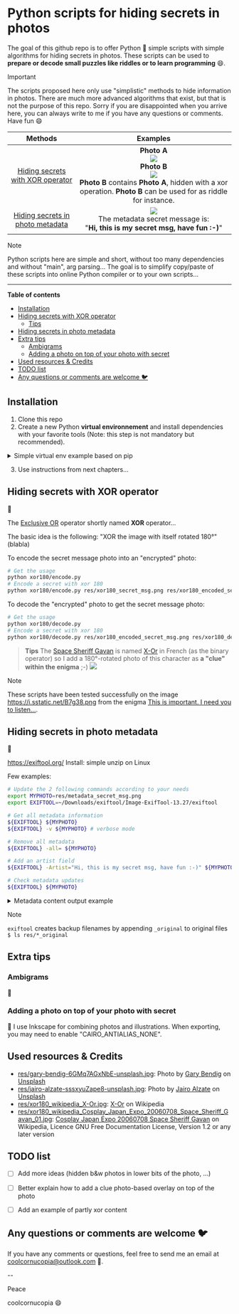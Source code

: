 # Python scripts for hiding secrets in photos
The goal of this github repo is to offer Python :snake: simple scripts with simple algorithms for hiding secrets in photos.
These scripts can be used to **prepare or decode small puzzles like riddles or to learn programming** :smile:.


> [!important]
> The scripts proposed here only use "simplistic" methods to hide information in photos.
> There are much more advanced algorithms that exist, but that is not the purpose of this repo.
> Sorry if you are disappointed when you arrive here, you can always write to me if you have any questions or comments.
> Have fun :smile:


| Methods | Examples |
| :---: | :---: |
| [Hiding secrets with XOR operator](#hiding-secrets-with-xor-operator) | **Photo A** <br> ![](res/xor180_secret_msg.png) <br> **Photo B** <br> ![](res/xor180_encoded_secret_msg.png) <br>**Photo B** contains **Photo A**, hidden with a xor operation. **Photo B** can be used for as riddle for instance. |
| [Hiding secrets in photo metadata](#hiding-secrets-in-photo-metadata) | ![](res/metadata_secret_msg.png) <br>The metadata secret message is: <br>"**Hi, this is my secret msg, have fun :-)**" |


> [!note]
> Python scripts here are simple and short, without too many dependencies and without "main", arg parsing...
> The goal is to simplify copy/paste of these scripts into online Python compiler or to your own scripts...


---

**Table of contents**

<!-- @import "[TOC]" {cmd="toc" depthFrom=2 depthTo=6 orderedList=false} -->

<!-- code_chunk_output -->

- [Installation](#installation)
- [Hiding secrets with XOR operator](#hiding-secrets-with-xor-operator)
  - [Tips](#tips)
- [Hiding secrets in photo metadata](#hiding-secrets-in-photo-metadata)
- [Extra tips](#extra-tips)
  - [Ambigrams](#ambigrams)
  - [Adding a photo on top of your photo with secret](#adding-a-photo-on-top-of-your-photo-with-secret)
- [Used resources & Credits](#used-resources--credits)
- [TODO list](#todo-list)
- [Any questions or comments are welcome :bird:](#any-questions-or-comments-are-welcome-bird)

<!-- /code_chunk_output -->


## Installation
1. Clone this repo
2. Create a new Python **virtual environnement** and install dependencies with your favorite tools (Note: this step is not mandatory but recommended).
<details>
<summary>Simple virtual env example based on pip</summary>

```bash
# Create the virtual env and activate it
python3.11 -m venv venv
source venv/bin/activate
pip install --upgrade pip

# Install requirements
pip install -r requirements.txt
# or use simple commands like "pip install opencv-python"

# Leave the virtual env when necessary with the command "deactivate"
```
</details>

3. Use instructions from next chapters...

## Hiding secrets with XOR operator
:construction:

The [Exclusive OR](https://en.wikipedia.org/wiki/XOR_gate) operator shortly named **XOR** operator...

The basic idea is the following:
"XOR the image with itself rotated 180°"
(blabla)



To encode the secret message photo into an "encrypted" photo:
```bash
# Get the usage
python xor180/encode.py
# Encode a secret with xor 180
python xor180/encode.py res/xor180_secret_msg.png res/xor180_encoded_secret_msg.png
```

To decode the "encrypted" photo to get the secret message photo:
```bash
# Get the usage
python xor180/decode.py
# Encode a secret with xor 180
python xor180/decode.py res/xor180_encoded_secret_msg.png res/xor180_decoded_secret_msg.png

```

> **Tips**
> The [Space Sheriff Gavan](https://en.wikipedia.org/wiki/Space_Sheriff_Gavan) is named [X-Or](https://fr.wikipedia.org/wiki/X-Or) in French (as the binary operator) so I add a 180°-rotated photo of this character as **a "clue" within the enigma** ;-)
> ![](res/xor180_wikipedia_Cosplay_Japan_Expo_20060708_Space_Sheriff_Gavan_01_180.jpg)


> [!note]
> These scripts have been tested successfully on the image https://i.sstatic.net/B7g38.png
> from the enigma [This is important. I need you to listen…](https://puzzling.stackexchange.com/questions/28494/this-is-important-i-need-you-to-listen).


## Hiding secrets in photo metadata
:construction:

https://exiftool.org/ 
Install: simple unzip on Linux

Few examples:
```bash
# Update the 2 following commands according to your needs
export MYPHOTO=res/metadata_secret_msg.png
export EXIFTOOL=~/Downloads/exiftool/Image-ExifTool-13.27/exiftool

# Get all metadata information
${EXIFTOOL} ${MYPHOTO}
${EXIFTOOL} -v ${MYPHOTO} # verbose mode

# Remove all metadata
${EXIFTOOL} -all= ${MYPHOTO}

# Add an artist field
${EXIFTOOL} -Artist="Hi, this is my secret msg, have fun :-)" ${MYPHOTO}

# Check metadata updates
${EXIFTOOL} ${MYPHOTO}
```

<details>
<summary>Metadata content output example</summary>

```bash
$ exiftool res/metadata_secret_msg.png
ExifTool Version Number         : 13.27
File Name                       : metadata_secret_msg.png
Directory                       : res
File Size                       : 50 kB
File Modification Date/Time     : 2025:04:28 07:21:41+02:00
File Access Date/Time           : 2025:04:28 07:21:41+02:00
File Inode Change Date/Time     : 2025:04:28 07:21:41+02:00
File Permissions                : -rw-r--r--
File Type                       : PNG
File Type Extension             : png
MIME Type                       : image/png
Image Width                     : 256
Image Height                    : 128
Bit Depth                       : 8
Color Type                      : RGB with Alpha
Compression                     : Deflate/Inflate
Filter                          : Adaptive
Interlace                       : Noninterlaced
Artist                          : Hi, this is my secret msg, have fun :-)
Image Size                      : 256x128
Megapixels                      : 0.033
```
</details>


> [!note]
> ```exiftool``` creates backup filenames by appending ```_original``` to original files
> ```$ ls res/*_original```


## Extra tips
### Ambigrams
:construction:

### Adding a photo on top of your photo with secret
:construction:
I use Inkscape for combining photos and illustrations.
When exporting, you may need to enable "CAIRO_ANTIALIAS_NONE".


## Used resources & Credits
* [res/gary-bendig-6GMq7AGxNbE-unsplash.jpg](res/gary-bendig-6GMq7AGxNbE-unsplash.jpg): Photo by [Gary Bendig](https://unsplash.com/@kris_ricepees?utm_content=creditCopyText&utm_medium=referral&utm_source=unsplash) on [Unsplash](https://unsplash.com/photos/raccoon-walking-on-lawn-grass-6GMq7AGxNbE?utm_content=creditCopyText&utm_medium=referral&utm_source=unsplash)
* [res/jairo-alzate-sssxyuZape8-unsplash.jpg](res/jairo-alzate-sssxyuZape8-unsplash.jpg): Photo by [Jairo Alzate](https://unsplash.com/@jairoalzate?utm_content=creditCopyText&utm_medium=referral&utm_source=unsplash) on [Unsplash](https://unsplash.com/photos/short-coated-brown-puppy-on-white-floor-sssxyuZape8?utm_content=creditCopyText&utm_medium=referral&utm_source=unsplash)
* [res/xor180_wikipedia_X-Or.jpg](res/xor180_wikipedia_X-Or.jpg): [X-Or](https://fr.wikipedia.org/wiki/Fichier:X-Or.jpg) on Wikipedia
* [res/xor180_wikipedia_Cosplay_Japan_Expo_20060708_Space_Sheriff_Gavan_01.jpg](res/xor180_wikipedia_Cosplay_Japan_Expo_20060708_Space_Sheriff_Gavan_01.jpg): [Cosplay Japan Expo 20060708 Space Sheriff Gavan](https://commons.wikimedia.org/wiki/File:Cosplay_Japan_Expo_20060708_Space_Sheriff_Gavan_01.jpg) on Wikipedia, Licence GNU Free Documentation License, Version 1.2 or any later version


## TODO list
- [ ] Add more ideas (hidden b&w photos in lower bits of the photo, ...)
- [ ] Better explain how to add a clue photo-based overlay on top of the photo
- [ ] Add an example of partly xor content


## Any questions or comments are welcome :bird:
If you have any comments or questions, feel free to send me an email at coolcornucopia@outlook.com :email:.

--

Peace

coolcornucopia :smile:
